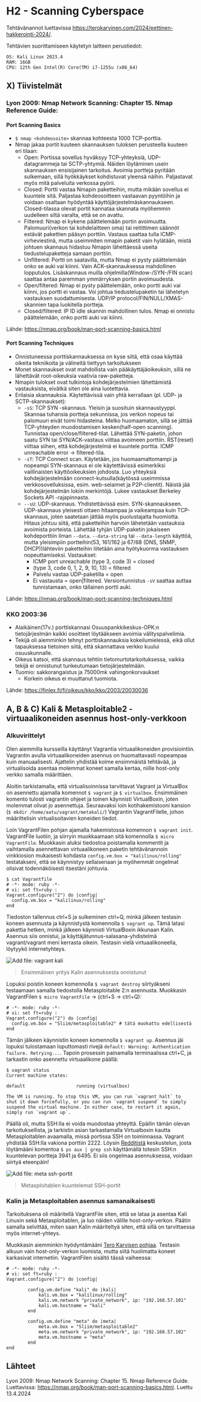 # H2 - Scanning Cyberspace

Tehtävänannot luettavissa https://terokarvinen.com/2024/eettinen-hakkerointi-2024/.

Tehtävien suorittamiseen käytetyn laitteen perustiedot:

    OS: Kali Linux 2023.4
    RAM: 16GB
    CPU: 12th Gen Intel(R) Core(TM) i7-1255u (x86_64)

## X) Tiivistelmät

### Lyon 2009: Nmap Network Scanning: Chapter 15. Nmap Reference Guide: 


#### Port Scanning Basics

 - ``$ nmap <kohdeosoite>`` skannaa kohteesta 1000 TCP-porttia.
 - Nmap jakaa portit kuuteen skannauksen tuloksen perusteella kuuteen eri tilaan:
   - Open: Portissa sovellus hyväksyy TCP-yhteyksiä, UDP-datagrammeja tai SCTP-yhtymiä. Näiden löytäminen usein skannauksen ensisijainen tarkoitus. Avoimia portteja pyritään sulkemaan, sillä hyökkäykset kohdistuvat yleensä näihin. Paljastavat myös mitä palveluita verkossa pyörii. 
   - Closed: Portti vastaa Nmapin paketteihin, mutta mikään sovellus ei kuuntele sitä. Paljastaa kohdeosoitteen vastaavan pyyntöihin ja voidaan osaltaan hyödyntää käyttöjärjestelmäskannaukseen. Closed-tilassa olevat portit kannataa skannata myöhemmin uudelleen siltä varalta, että se on avattu.
   - Filtered: Nmap ei kykene päättelemään portin avoimuutta. Palomuuri(verkon tai kohdelaitteen oma) tai reitittimen säännöt estävät pakettien pääsyn porttiin. Vastaus saattaa tulla ICMP-virheviestinä, mutta useimmiten nmapin paketit vain hylätään, mistä johtuen skannaus hidastuu Nmapin lähettäessä useita tiedustelupaketteja samaan porttiin. 
   - Unfiltered: Portti on saatavilla, mutta Nmap ei pysty päättelemään onko se auki vai kiinni. Vain ACK-skannauksessa mahdollinen lopputulos. Lisäskannaus muilla ohjelmilla(Window-/SYN-/FIN scan) saattaa antaa paremman ymmärryksen portin avoimuudesta. 
   - Open/filtered: Nmap ei pysty päättelemään, onko portti auki vai kiinni, jos portti ei vastaa. Voi johtua tiedustelupaketin tai lähetetyn vastauksen suodattumisesta. UDP/IP protocol/FIN/NULL/XMAS-skannien tapa luokitella portteja.
   - Closed/filtered: IP ID idle skannin mahdollinen tulos. Nmap ei onnistu päättelemään, onko portti auki vai kiinni. 

Lähde: https://nmap.org/book/man-port-scanning-basics.html

#### Port Scanning Techniques

 - Onnistuneessa porttiskannauksessa on kyse siitä, että osaa käyttää oikeita tekniikoita ja välineitä tiettyyn tarkoitukseen
 - Monet skannaukset ovat mahdollista vain pääkäyttäjäoikeuksin, sillä ne lähettävät root-oikeuksia vaativia raw-paketteja.
 - Nmapin tulokset ovat tulkintoja kohdejärjestelmien lähettämistä vastauksista, eivätkä siten ole aina luotettavia.
 - Erilaisia skannauksia. Käytettävissä vain yhtä kerrallaan (pl. UDP- ja SCTP-skannaukset):
   - ``-sS``: TCP SYN -skannaus. Yleisin ja suosituin skannaustyyppi. Skannaa tuhansia portteja sekunnissa, jos verkon nopeus tai palomuuri eivät toimi hidasteina. Melko huomaamaton, sillä se jättää TCP-yhteyden muodostamisen kesken(half-open scanning). Tunnistaa open/close/filtered-tilat. Lähettää SYN-paketin, johon saatu SYN tai SYN/ACK-vastaus viittaa avoimeen porttiin. RST(reset) viittaa siihen, että kohdejärjestelmä ei kuuntele porttia. ICMP unreachable error -> filtered-tila.
   - ``-sT``: TCP Connect scan. Käytetään, jos huomaamattomampi ja nopeampi SYN-skannaus ei ole käytettävissä esimerkiksi vaillinaisten käyttöoikeuksien johdosta. Luo yhteyksiä kohdejärjestelmään connect-kutsulla(käytössä useimmissa verkkosovelluksissa, esim. web-selaimet ja P2P-clientit). Näistä jää kohdejärjestelmän lokiin merkintöjä. Lukee vastaukset Berkeley Sockets API -rajapinnasta. 
   - ``--sU``: UDP-skannaus. Yhdistettävissä esim. SYN-skannaukseen. UDP-skannaus yleisesti ottaen hitaampaa ja vaikeampaa kuin TCP-skannaus, joten saatetaan jättää myös puolustajalta huomiotta. Hitaus johtuu siitä, että paketteihin harvoin lähetetään vastauksia avoimista porteista. Lähettää tyhjän UDP-paketin jokaiseen kohdeporttiin ilman ``--data``. ``--data-string`` tai ``--data-length`` käyttöä, mutta yleisimpiin portteihin(53, 161/162 ja 67/68 (DNS, SNMP, DHCP))lähteviin paketteihin liitetään aina hyötykuorma vastauksen nopeuttamiseksi. Vastaukset:
     - ICMP port unreachable (type 3, code 3) = closed
     - (type 3, code 0, 1, 2, 9, 10, 13) = filtered
     - Palvelu vastaa UDP-paketilla = open
     - Ei vastausta = open|filtered. Versiontunnistus ``-sV`` saattaa auttaa tunnistamaan, onko tällainen portti auki. 
  
Lähde: https://nmap.org/book/man-port-scanning-techniques.html

### KKO 2003:36

 - Alaikäinen(17v.) porttiskannasi Osuuspankkikeskus-OPK:n tietojärjeslmän kaikki osoitteet löytääkseen avoimia välityspalvelimia.
 - Tekijä oli aiemminkin tehnyt porttiskannauksia kokeilumielessä, eikä ollut tapauksessa tietoinen siitä, että skannattava verkko kuului osuuskunnalle.
 - Oikeus katsoi, että skannaus tehtiin tietomurtotarkoituksessa, vaikka tekijä ei onnistunut tunkeutumaan tietojärjestelmään.
 - Tuomio: sakkorangaistus ja 75000mk vahingonkorvaukset
   - Korkein oikeus ei muuttanut tuomiota.

Lähde: https://finlex.fi/fi/oikeus/kko/kko/2003/20030036


## A, B & C) Kali & Metasploitable2 -virtuaalikoneiden asennus host-only-verkkoon


### Alkuvirittelyt 

Olen aiemmilla kursseilla käyttänyt Vagrantia virtuaalikoneiden provisiointiin. Vagrantin avulla virtuaalikoneiden asennus on huomattavasti nopeampaa kuin manuaalisesti. Ajattelin yhdistää kolme ensimmäistä tehtävää, ja virtualisoida asentaa molemmat koneet samalla kertaa, niille host-only verkko samalla määrittäen.

Aloitin tarkistamalla, että virtualisoinnissa tarvittavat Vagrant ja VirtualBox on asennettu ajamalla komennot ``$ vagrant`` ja ``$ virtualbox``. Ensimmäinen komento tulosti vagrantin ohjeet ja toinen käynnisti VirtualBoxin, joten molemmat olivat jo asennettuja. Seuraavaksi loin kotihakemistooni kansion (``$ mkdir /home/aatu/vagrant/metakali/``) Vagrantin VagrantFilelle, johon määrittelisin virtualisoitavien koneiden tiedot. 

Loin VagrantFilen pohjan ajamalla hakemistossa komennon ``$ vagrant init``. VagrantFile luotiin, ja siirryin muokkaamaan sitä komennolla ``$ micro VagrantFile``. Muokkasin aluksi tiedostoa poistamalla kommentit ja vaihtamalla asennettavan virtuaalikoneen paketin tehtävänannoin vinkkiosion mukaisesti kohdasta ``config.vm.box = "kalilinux/rolling"`` testatakseni, että se käynnistyy sellaisenaan ja myöhemmät ongelmat olisivat todennäköisesti itsestäni johtuvia. 

    $ cat Vagrantfile 
    # -*- mode: ruby -*-
    # vi: set ft=ruby :
    Vagrant.configure("2") do |config|
      config.vm.box = "kalilinux/rolling"
    end

Tiedoston tallennus ctrl+S ja sulkeminen ctrl+Q, minkä jälkeen testasin koneen asennusta ja käynnistystä komennolla ``$ vagrant up``. Tämä latasi pakettia hetken, minkä jälkeen käynnisti VirtualBoxin ikkunaan Kalin. Asennus siis onnistui, ja käyttäjätunnus-salasana-yhdistelmä vagrant/vagrant meni kerrasta oikein. Testasin vielä virtuaalikoneella, löytyykö internetyhteys.

![Add file: vagrant kali](/img/h2/vagrant_kali1.png)
> Ensimmäinen yritys Kalin asennuksesta onnistunut

Lopuksi poistin koneen komennolla ``$ vagrant destroy`` siirtyäkseni testaamaan samalla tiedostolla Metasploitable 2:n asennusta. Muokkasin VagrantFilen ``$ micro VagrantFile`` -> (ctrl+S -> ctrl+Q):

````
# -*- mode: ruby -*-
# vi: set ft=ruby :
Vagrant.configure("2") do |config|
  config.vm.box = "Sliim/metasploitable2" # tätä muokattu edellisestä
end
````
Tämän jälkeen käynnistin koneen komennolla ``$ vagrant up``. Asennus jäi lopuksi tulostamaan loputtomasti rivejä ``default: Warning: Authentication failure. Retrying...``. Tapoin prosessin painamalla terminaalissa ctrl+C, ja tarkastin onko asennettu virtuaalikone päällä:

````
$ vagrant status
Current machine states:

default                   running (virtualbox)

The VM is running. To stop this VM, you can run `vagrant halt` to
shut it down forcefully, or you can run `vagrant suspend` to simply
suspend the virtual machine. In either case, to restart it again,
simply run `vagrant up`.
````

Päällä oli, mutta SSH:lla ei voida muodostaa yhteyttä. Epäilin tämän olevan tarkoituksellista, ja tarkistin asian tarkastamalla Virtualboxin kautta Metasploitablen avaamalla, missä portissa SSH on toiminnassa. Vagrant yhdistää SSH:lla vakiona porttiin 2222. Löysin [Redditistä](https://www.reddit.com/r/HowToHack/comments/10kmmqu/dose_metasplotable2_have_an_equivalent_to_sudo/?rdt=36604) keskustelun, josta löytämääni komentoa ``$ ps aux | grep ssh`` käyttämällä totesin SSH:n kuuntelevan portteja 3941 ja 6495. Ei siis ongelmaa asennuksessa, voidaan siirtyä eteenpäin!

![Add file: meta ssh-portit](/img/h2/vagrant_meta_ssh_portit.png)
> Metasploitablen kuuntelemat SSH-portit

### Kalin ja Metasploitablen asennus samanaikaisesti

Tarkoituksena oli määritellä VagrantFile siten, että se lataa ja asentaa Kali Linuxin sekä Metasploitablen, ja luo näiden välille host-only-verkon. Päätin samalla selvittää, miten saan Kalin määriteltyä siten, että sillä on tarvittaessa myös internet-yhteys. 

Muokkasin aiemminkin hyödyntämääni [Tero Karvisen pohjaa](https://terokarvinen.com/2023/salt-vagrant/). Testasin alkuun vain host-only-verkon luomista, mutta siitä huolimatta koneet karkasivat internetiin. VagrantFilen sisältö tässä vaiheessa:

````
# -*- mode: ruby -*-
# vi: set ft=ruby :
Vagrant.configure("2") do |config|

        config.vm.define "kali" do |kali|
            kali.vm.box = "kalilinux/rolling"
            kali.vm.network "private_network", ip: "192.168.57.101"
            kali.vm.hostname = "kali"
        end

        config.vm.define "meta" do |meta|
            meta.vm.box = "Sliim/metasploitable2"
            meta.vm.network "private_network", ip: "192.168.57.102"
            meta.vm.hostname = "meta"
        end
end
````

## Lähteet

Lyon 2009: Nmap Network Scanning: Chapter 15. Nmap Reference Guide. Luettavissa: https://nmap.org/book/man-port-scanning-basics.html. Luettu 13.4.2024
